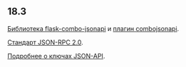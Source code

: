 ## 18.3

[Библиотека flask-combo-jsonapi](https://flask-combo-jsonapi.readthedocs.io/en/latest/) и [плагин combojsonapi](https://combojsonapi.readthedocs.io/en/latest/).

[Стандарт JSON-RPC 2.0](https://www.jsonrpc.org/specification).

[Подробнее о ключах JSON-API](https://jsonapi.org/format/#document-top-level).
